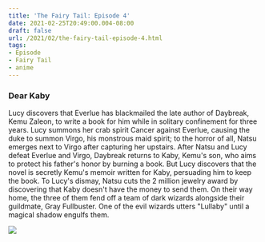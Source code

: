 ```yaml
---
title: 'The Fairy Tail: Episode 4'
date: 2021-02-25T20:49:00.004-08:00
draft: false
url: /2021/02/the-fairy-tail-episode-4.html
tags: 
- Episode
- Fairy Tail
- anime
---
```


### Dear Kaby

Lucy discovers that Everlue has blackmailed the late author of Daybreak, Kemu Zaleon, to write a book for him while in solitary confinement for three years. Lucy summons her crab spirit Cancer against Everlue, causing the duke to summon Virgo, his monstrous maid spirit; to the horror of all, Natsu emerges next to Virgo after capturing her upstairs. After Natsu and Lucy defeat Everlue and Virgo, Daybreak returns to Kaby, Kemu's son, who aims to protect his father's honor by burning a book. But Lucy discovers that the novel is secretly Kemu's memoir written for Kaby, persuading him to keep the book. To Lucy's dismay, Natsu cuts the 2 million jewelry award by discovering that Kaby doesn't have the money to send them. On their way home, the three of them fend off a team of dark wizards alongside their guildmate, Gray Fullbuster. One of the evil wizards utters "Lullaby" until a magical shadow engulfs them.

[![](https://lh3.googleusercontent.com/-y-2G2W3p-MA/YDh9x8LeOKI/AAAAAAAABQo/dXSRjWk0DsAuHL-Mnx3QN_hUe4sOggRPgCLcBGAsYHQ/w546-h307/image.png)](https://lh3.googleusercontent.com/-y-2G2W3p-MA/YDh9x8LeOKI/AAAAAAAABQo/dXSRjWk0DsAuHL-Mnx3QN_hUe4sOggRPgCLcBGAsYHQ/image.png)